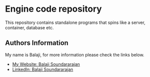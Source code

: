 # Engine code repository

This repository contains standalone programs that spins like a server, container, database etc.

## Authors Information

My name is Balaji, for more information please check the links below.

- [My Website: Balaji Soundararajan](https://www.balajisoundar.com)
- [LinkedIn: Balaji Soundararajan](https://www.linkedin.com/in/balaji-s-91820715)
